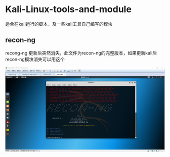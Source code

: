 # Kali-Linux-tools-and-module
适合在kali运行的脚本，及一些kali工具自己编写的模块

## recon-ng

recong-ng 更新后突然消失，此文件为recon-ng的完整版本，如果更新kali后recon-ng模块消失可以用这个

<img src="images/recon-ng.jpg"  alt="recon-ng的banner" />


